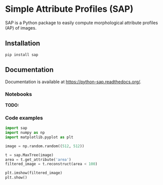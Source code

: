 # Simple Attribute Profiles (SAP)

SAP is a Python package to easily compute morphological attribute
profiles (AP) of images.

## Installation

```shell
pip install sap
```

## Documentation

Documentation is available at <https://python-sap.readthedocs.org/>.

### Notebooks

**TODO:**

### Code examples

```python
import sap
import numpy as np
import matplotlib.pyplot as plt

image = np.random.random((512, 512))

t = sap.MaxTree(image)
area = t.get_attribute('area')
filtered_image = t.reconstruct(area < 100)

plt.imshow(filtered_image)
plt.show()
```


